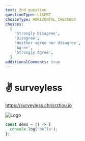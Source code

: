 ```yaml
---
text: 2nd question
questionType: LIKERT
choiceType: HORIZONTAL_CHECKBOX
choices:
  [
    'Strongly Disagree',
    'Disagree',
    'Neither agree nor disagree',
    'Agree',
    'Strongly Agree',
  ]
additionalComments: true
---
```


# :v: surveyless

https://surveyless.chrisrzhou.io

![Logo](./../images/octocat.png)

```javascript
const demo = () => {
  console.log('hello');
};
```
